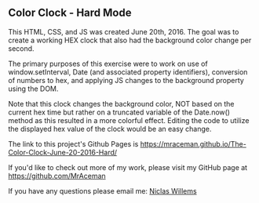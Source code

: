 ## Color Clock - Hard Mode

This HTML, CSS, and JS was created June 20th, 2016.  The goal was to create a working HEX clock that also had the background color change per second.

The primary purposes of this exercise were to work on use of window.setInterval, Date (and associated property identifiers), conversion of numbers to hex, and applying JS changes to the background property using the DOM.

Note that this clock changes the background color, NOT based on the current hex time but rather on a truncated variable of the Date.now() method as this resulted in a more colorful effect. Editing the code to utilize the displayed hex value of the clock would be an easy change.

The link to this project's Github Pages is https://mraceman.github.io/The-Color-Clock-June-20-2016-Hard/

If you'd like to check out more of my work, please visit my GitHub page at https://github.com/MrAceman

If you have any questions please email me: [Niclas Willems](mailto:niclas.willems@gmail.com)
